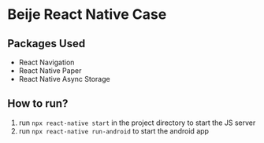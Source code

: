 # Beije React Native Case

## Packages Used
- React Navigation
- React Native Paper
- React Native Async Storage

## How to run?
1. run `npx react-native start` in the project directory to start the JS server
2. run `npx react-native run-android` to start the android app

